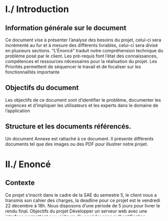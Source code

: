 # I./ Introduction

## Information générale sur le document

Ce document vise à présenter l’analyse des besoins du projet, celui-ci sera incrémenté au fur et à mesure des différents livrables, celui-ci sera divisé en plusieurs sections. “L'Énoncé” traduit notre compréhension technique du problème posé par le client. Les pré-requis font l’état des connaissances, compétences et ressources nécessaires pour la réalisation du projet. Les Priorités permettent de séquencer le travail et de focaliser sur les fonctionnalités importante

## Objectifs du document

Les objectifs de ce document sont d’identifier le problème, documenter les exigences et d’impliquer les utilisateurs et les experts dans le domaine de l’application

## Structure et les documents référencés.

Un document Annexe est rattaché à ce document. Il présente différents documents tel que des images ou des PDF pour illustrer notre projet.

# II./ Enoncé

## Contexte

Ce projet s'inscrit dans le cadre de la SAE du semestre 5, le client nous a transmis son cahier des charges, la deadline pour ce projet est le vendredi 22 décembre à 18h. Nous disposons d’une période de 5 jours pour livrer le rendu final.
Objectifs du projet
Développer un serveur web avec une interface permettant aux visiteurs d’y accéder sans authentification. 

## Définition des objectifs que doit atteindre la solution.

L'interface web comprend une structure similaire à toutes les pages du serveur Web. Elle s’appuie sur une maquette et une charte graphique. Ces deux documents sont disponibles en Annexe. Chaque module possède sa propre interface afin de s’adapter à ses besoins.
L’interface essaiera d’intégrer le plus de fonctionnalités pour qu’elle respecte les principes de l’accessibilité.

# III./ Pré-requis

## Connaissances requises

- Nous aurons besoin de connaissances en programmation web pour effectuer une interface qui répertorie nos différents modules.
- Connaissance en accessibilité pour le site web.

## Ressources matérielles

- Besoin de machines pour effectuer l’interface web avec le langage php installé et un navigateur Internet afin d’effectuer le rendu des pages.

## Ressources logicielles

- Nous aurons besoin de tout d’abord un repository en ligne comme gitlab.
- Pour le frontend du site nous utiliserons HTML/CSS.
- D’un éditeur de code comme Visual Studio Code.
- Pour réaliser la maquette de l’interface, nous utilisons le logiciel Microsoft WhiteBoard.